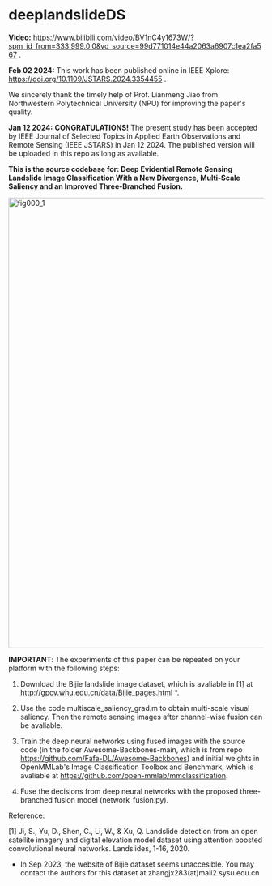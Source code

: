 # deeplandslideDS
**Video:** https://www.bilibili.com/video/BV1nC4y1673W/?spm_id_from=333.999.0.0&vd_source=99d771014e44a2063a6907c1ea2fa567 .

**Feb 02 2024:** This work has been published online in IEEE Xplore: https://doi.org/10.1109/JSTARS.2024.3354455 . 

We sincerely thank the timely help of Prof. Lianmeng Jiao from Northwestern Polytechnical University (NPU) for improving the paper's quality. 

**Jan 12 2024:** **CONGRATULATIONS!** The present study has been accepted by IEEE Journal of Selected Topics in Applied Earth Observations and Remote Sensing (IEEE JSTARS) in Jan 12 2024.
The published version will be uploaded in this repo as long as available. 


**This is the source codebase for: Deep Evidential Remote Sensing Landslide Image Classification With a New Divergence, Multi-Scale Saliency and an Improved Three-Branched Fusion.** 


<img width="889" alt="fig000_1" src="https://github.com/defzhangaa/deeplandslideDS/assets/128769580/7e266e86-0a20-4524-aaf1-0cc3acecbfb5">


**IMPORTANT**: The experiments of this paper can be repeated on your platform with the following steps: 

1. Download the Bijie landslide image dataset, which is avaliable in [1] at http://gpcv.whu.edu.cn/data/Bijie_pages.html *. 

2. Use the code multiscale_saliency_grad.m to obtain multi-scale visual saliency. Then the remote sensing images after channel-wise fusion can be avaliable.  

3. Train the deep neural networks using fused images with the source code (in the folder Awesome-Backbones-main, which is from repo https://github.com/Fafa-DL/Awesome-Backbones) and initial weights in OpenMMLab's Image Classification Toolbox and Benchmark, which is avaliable at https://github.com/open-mmlab/mmclassification. 

4. Fuse the decisions from deep neural networks with the proposed three-branched fusion model (network_fusion.py). 

Reference: 

[1] Ji, S., Yu, D., Shen, C., Li, W., & Xu, Q. Landslide detection from an open satellite imagery and digital elevation model dataset using attention boosted convolutional neural networks. Landslides, 1-16, 2020. 

* In Sep 2023, the website of Bijie dataset seems unaccesible. You may contact the authors for this dataset at zhangjx283(at)mail2.sysu.edu.cn
